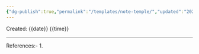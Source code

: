 ```yaml
---
{"dg-publish":true,"permalink":"/templates/note-temple/","updated":"2025-01-13T21:46:06.469+05:30"}
---
```


Created: {{date}} {{time}}



---
References:-
1. 